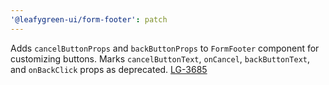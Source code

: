 ```yaml
---
'@leafygreen-ui/form-footer': patch
---
```


Adds `cancelButtonProps` and `backButtonProps` to `FormFooter` component for customizing buttons.
Marks `cancelButtonText`, `onCancel`, `backButtonText`, and `onBackClick` props as deprecated.
[LG-3685](https://jira.mongodb.org/browse/LG-3685)